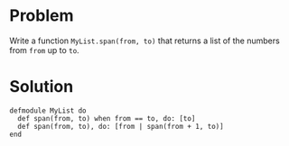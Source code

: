 # Problem
Write a function `MyList.span(from, to)` that returns a list of the numbers from `from` up to `to`.

# Solution
```
defmodule MyList do
  def span(from, to) when from == to, do: [to]
  def span(from, to), do: [from | span(from + 1, to)]
end
```
